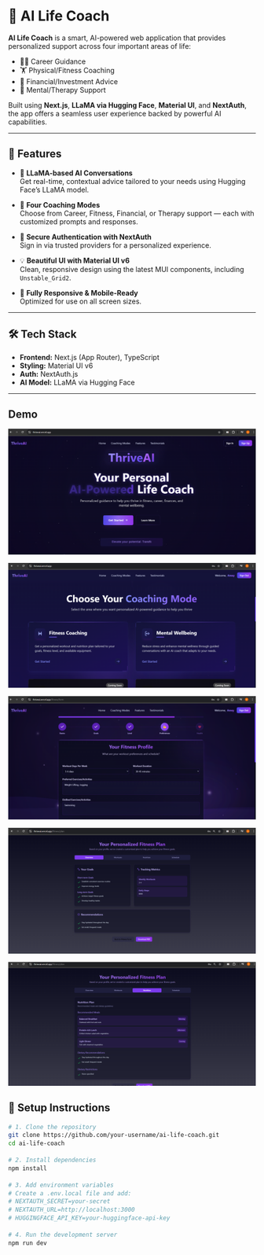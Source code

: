 # 🧠 AI Life Coach

**AI Life Coach** is a smart, AI-powered web application that provides personalized support across four important areas of life:
- 🧑‍💼 Career Guidance  
- 🏋️ Physical/Fitness Coaching  
- 💸 Financial/Investment Advice  
- 🧘 Mental/Therapy Support  

Built using **Next.js**, **LLaMA via Hugging Face**, **Material UI**, and **NextAuth**, the app offers a seamless user experience backed by powerful AI capabilities.

---

## 🚀 Features

- 🤖 **LLaMA-based AI Conversations**  
  Get real-time, contextual advice tailored to your needs using Hugging Face’s LLaMA model.

- 🧭 **Four Coaching Modes**  
  Choose from Career, Fitness, Financial, or Therapy support — each with customized prompts and responses.

- 🔐 **Secure Authentication with NextAuth**  
  Sign in via trusted providers for a personalized experience.

- 💡 **Beautiful UI with Material UI v6**  
  Clean, responsive design using the latest MUI components, including `Unstable_Grid2`.

- 📱 **Fully Responsive & Mobile-Ready**  
  Optimized for use on all screen sizes.

---

## 🛠 Tech Stack

- **Frontend:** Next.js (App Router), TypeScript  
- **Styling:** Material UI v6  
- **Auth:** NextAuth.js  
- **AI Model:** LLaMA via Hugging Face 

---

## Demo

![Demo Preview](https://github.com/Ameyy01/AI-Life-Coach-main/blob/main/public/image.png)

![Demo Preview](https://github.com/Ameyy01/AI-Life-Coach-main/blob/main/public/Screenshot%202025-05-07%20223551.png)

![Demo Preview](https://github.com/Ameyy01/AI-Life-Coach-main/blob/main/public/Screenshot%202025-05-07%20223753.png)

![Demo Preview](https://github.com/Ameyy01/AI-Life-Coach-main/blob/main/public/Screenshot%202025-05-07%20223931.png)

![Demo Preview](https://github.com/Ameyy01/AI-Life-Coach-main/blob/main/public/Screenshot%202025-05-07%20223957.png)




## 🔧 Setup Instructions

```bash
# 1. Clone the repository
git clone https://github.com/your-username/ai-life-coach.git
cd ai-life-coach

# 2. Install dependencies
npm install

# 3. Add environment variables
# Create a .env.local file and add:
# NEXTAUTH_SECRET=your-secret
# NEXTAUTH_URL=http://localhost:3000
# HUGGINGFACE_API_KEY=your-huggingface-api-key

# 4. Run the development server
npm run dev






